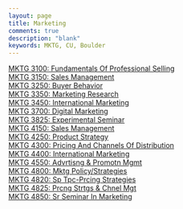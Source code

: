 ```yaml
---
layout: page
title: Marketing
comments: true
description: "blank"
keywords: MKTG, CU, Boulder
---
```

<body>
<div><a href="../../courses/MKTG-3100">MKTG 3100: Fundamentals Of Professional Selling</a></div>
<div><a href="../../courses/MKTG-3150">MKTG 3150: Sales Management</a></div>
<div><a href="../../courses/MKTG-3250">MKTG 3250: Buyer Behavior</a></div>
<div><a href="../../courses/MKTG-3350">MKTG 3350: Marketing Research</a></div>
<div><a href="../../courses/MKTG-3450">MKTG 3450: International Marketing</a></div>
<div><a href="../../courses/MKTG-3700">MKTG 3700: Digital Marketing</a></div>
<div><a href="../../courses/MKTG-3825">MKTG 3825: Experimental Seminar</a></div>
<div><a href="../../courses/MKTG-4150">MKTG 4150: Sales Management</a></div>
<div><a href="../../courses/MKTG-4250">MKTG 4250: Product Strategy</a></div>
<div><a href="../../courses/MKTG-4300">MKTG 4300: Pricing And Channels Of Distribution</a></div>
<div><a href="../../courses/MKTG-4400">MKTG 4400: International Marketing</a></div>
<div><a href="../../courses/MKTG-4550">MKTG 4550: Advrtisng & Promotn Mgmt</a></div>
<div><a href="../../courses/MKTG-4800">MKTG 4800: Mktg Policy/Strategies</a></div>
<div><a href="../../courses/MKTG-4820">MKTG 4820: Sp Tpc-Prcing Strategies</a></div>
<div><a href="../../courses/MKTG-4825">MKTG 4825: Prcng Strtgs & Chnel Mgt</a></div>
<div><a href="../../courses/MKTG-4850">MKTG 4850: Sr Seminar In Marketing</a></div>
</body>